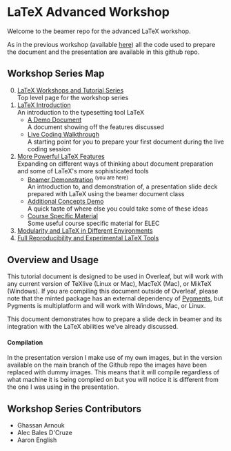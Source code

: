 # LaTeX Advanced Workshop

Welcome to the beamer repo for the advanced LaTeX workshop.

As in the previous workshop (available [here](https://github.com/humdrumcomet/LaTeXCodingSession)) all the code used to prepare the document and the presentation are available in this github repo.

## Workshop Series Map

0. [LaTeX Workshops and Tutorial Series](https://github.com/humdrumcomet/LaTeXTutorialSeries)  
   Top level page for the workshop series
1. [LaTeX Introduction](https://github.com/humdrumcomet/LaTeXIntroductionPresentation)  
    An introduction to the typesetting tool LaTeX
    - [A Demo Document](https://github.com/humdrumcomet/LaTeXIntroduction)  
      A document showing off the features discussed
    - [Live Coding Walkthrough](https://github.com/humdrumcomet/LaTeXCodingSession)  
      A starting point for you to prepare your first document during the live coding session
2. [More Powerful LaTeX Features](https://github.com/humdrumcomet/LaTeXAdvancedWorkshop)  
   Expanding on different ways of thinking about document preparation and some of LaTeX's more sophisticated tools
    - [Beamer Demonstration](https://github.com/humdrumcomet/LaTeXAdvancedWorkshop-Beamer) <sup>(you are here)</sup>  
      An introduction to, and demonstration of, a presentation slide deck prepared with LaTeX using the beamer document class
    - [Additional Concepts Demo](https://github.com/humdrumcomet/LaTeXAdvancedWorkshop-Extras)  
      A quick taste of where else you could take some of these ideas
    - [Course Specific Material](https://github.com/humdrumcomet/LaTeXAdvancedWorkshop-Course-Specific)  
      Some useful course specific material for ELEC
3. [Modularity and LaTeX in Different Environments](https://github.com/humdrumcomet/LaTeXinDifferentEnvironments)  
4. [Full Reproducibility and Experimental LaTeX Tools]()  

## Overview and Usage
This tutorial document is designed to be used in Overleaf, but will work with any current version of TeXlive (Linux or Mac), MacTeX (Mac), or MikTeX (Windows). 
If you are compiling this document outside of Overleaf, please note that the minted package has an external dependency of [Pygments](https://pygments.org/), but Pygments is multiplatform and will work with Windows, Mac, or Linux.

This document demonstrates how to prepare a slide deck in beamer and its integration with the LaTeX abilities we've already discussed.

#### Compilation
In the presentation version I make use of my own images, but in the version available on the main branch of the Github repo the images have been replaced with dummy images. 
This means that it will compile regardless of what machine it is being complied on but you will notice it is different from the one I was using in the presentation.

## Workshop Series Contributors

* Ghassan Arnouk
* Alec Bales D'Cruze
* Aaron English
